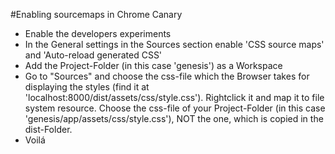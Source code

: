 #Enabling sourcemaps in Chrome Canary

- Enable the developers experiments
- In the General settings in the Sources section enable 'CSS source maps' and 'Auto-reload generated CSS'
- Add the Project-Folder (in this case 'genesis') as a Workspace
- Go to "Sources" and choose the css-file which the Browser takes for displaying the styles (find it at 'localhost:8000/dist/assets/css/style.css'). Rightclick it and map it to file system resource. Choose the css-file of your Project-Folder (in this case 'genesis/app/assets/css/style.css'), NOT the one, which is copied in the dist-Folder.
- Voilá